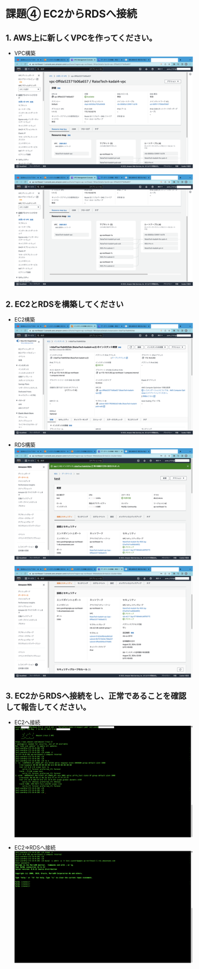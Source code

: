 # 課題④ EC2からRDSへ接続

## 1. AWS上に新しくVPCを作ってください。
  * VPC構築
    ![VPC作成1](img/第4回目/VPC%E4%BD%9C%E6%88%901.png)

    ![VPC作成2](img/第4回目/VPC%E4%BD%9C%E6%88%902.png)

## 2. EC2とRDSを構築してください
  * EC2構築
    ![EC2作成](img/第4回目/EC2%E4%BD%9C%E6%88%90.png)

  * RDS構築
    ![RDS作成1](img/第4回目/RDS%E4%BD%9C%E6%88%901.png)

    ![RDS作成2](img/第4回目/RDS%E4%BD%9C%E6%88%902.png)

## 3. EC2からRDSへ接続をし、正常であることを確認して報告してください。
  * EC2へ接続
    ![EC2へ接続](img/第4回目/EC2%E3%81%B8%E6%8E%A5%E7%B6%9A.png)

  * EC2⇒RDSへ接続
    ![EC2⇒RDSへ接続](img/第4回目/EC2%E2%87%92RDS%E3%81%B8%E6%8E%A5%E7%B6%9A.png)
